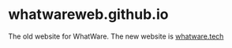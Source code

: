 # whatwareweb.github.io
The old website for WhatWare. The new website is [whatware.tech](https://whatware.tech)

